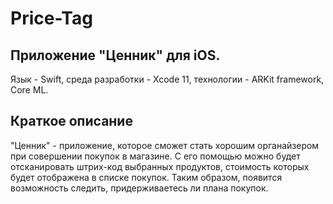 # Price-Tag

## Приложение "Ценник" для iOS.
Язык - Swift, среда разработки - Xcode 11, технологии - ARKit framework, Core ML.

## Краткое описание
"Ценник" - приложение, которое сможет стать хорошим органайзером при совершении покупок в магазине. С его помощью можно будет 
отсканировать штрих-код выбранных продуктов, стоимость которых будет отображена в списке покупок. Таким образом, появится возможность
следить, придерживаетесь ли плана покупок.
  
